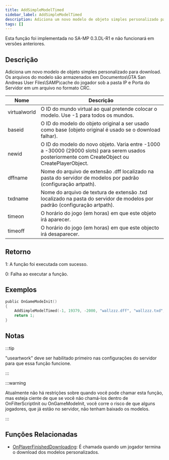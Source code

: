 ```yaml
---
title: AddSimpleModelTimed
sidebar_label: AddSimpleModelTimed
description: Adiciona um novo modelo de objeto simples personalizado para download.
tags: []
---
```


Esta função foi implementada no SA-MP 0.3.DL-R1 e não funcionará em versões anteriores.

## Descrição

Adiciona um novo modelo de objeto simples personalizado para download. Os arquivos do modelo são armazenados em Documentos\GTA San Andreas User Files\SAMP\cache do jogador sob a pasta IP e Porta do Servidor em um arquivo no formato CRC.

| Nome         | Descrição                                                                                                                                        |
| ------------ | ------------------------------------------------------------------------------------------------------------------------------------------------ |
| virtualworld | O ID do mundo virtual ao qual pretende colocar o modelo. Use -1 para todos os mundos.                                                            |
| baseid       | O ID do modelo do objeto original a ser usado como base (objeto original é usado se o download falhar).                                          |
| newid        | O ID do modelo do novo objeto. Varia entre -1000 a -30000 (29000 slots) para serem usados posteriormente com CreateObject ou CreatePlayerObject. |
| dffname      | Nome do arquivo de extensão .dff localizado na pasta do servidor de modelos por padrão (configuração artpath).                                   |
| txdname      | Nome do arquivo de textura de extensão .txd localizado na pasta do servidor de modelos por padrão (configuração artpath).                        |
| timeon       | O horário do jogo (em horas) em que este objeto irá aparecer.                                                                                    |
| timeoff      | O horário do jogo (em horas) em que este objecto irá desaparecer.                                                                                |

## Retorno

1: A função foi executada com sucesso.

0: Falha ao executar a função.

## Exemplos

```c
public OnGameModeInit()
{
    AddSimpleModelTimed(-1, 19379, -2000, "wallzzz.dff", "wallzzz.txd", 9, 18); // Esta parede só renderiza das 9h às 18h
    return 1;
}
```

## Notas

:::tip

"useartwork" deve ser habilitado primeiro nas configurações do servidor para que essa função funcione.

:::

:::warning

Atualmente não há restrições sobre quando você pode chamar esta função, mas esteja ciente de que se você não chamá-los dentro de OnFilterScriptInit ou OnGameModeInit, você corre o risco de que alguns jogadores, que já estão no servidor, não tenham baixado os modelos.

:::

## Funções Relacionadas

- [OnPlayerFinishedDownloading](../callbacks/OnPlayerFinishedDownloading.md): É chamada quando um jogador termina o download dos modelos personalizados.

